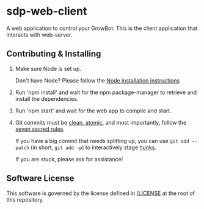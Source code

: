 # sdp-web-client
A web application to control your GrowBot. This is the client application that interacts with web-server.

## Contributing & Installing

[Node installation instructions]: https://nodejs.org/en/download/

1. Make sure Node is set up.

    Don't have Node? Please follow the [Node installation instructions]

2. Run 'npm install' and wait for the npm package-manager to retrieve and install the dependencies.

3. Run 'npm start' and wait for the web app to compile and start.

4. Git commits must be [clean, atomic,](https://chris.beams.io/posts/git-commit/) and most importantly, follow the [seven sacred rules](https://chris.beams.io/posts/git-commit/#seven-rules).

    If you have a big commit that needs splitting up, you can use `git add --patch` (in short, `git add -p`) to interactively stage [hunks](https://www.bignerdranch.com/blog/using-git-hunks/).

    If you are stuck, please ask for assistance!

## Software License

This software is governed by the license defined in [/LICENSE](/LICENSE) at the root of this repository.